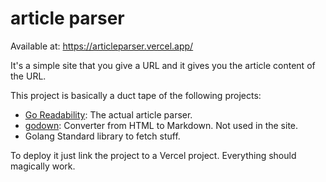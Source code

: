# article parser

Available at: https://articleparser.vercel.app/

It's a simple site that you give a URL and it gives you the article content of the URL.

This project is basically a duct tape of the following projects:
- [Go Readability](https://github.com/go-shiori/go-readability): The actual article parser.
- [godown](https://github.com/mattn/godown): Converter from HTML to Markdown. Not used in the site.
- Golang Standard library to fetch stuff.

To deploy it just link the project to a Vercel project. Everything should magically work.
